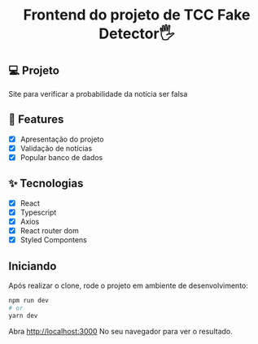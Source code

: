 <h1 align="center"> Frontend do projeto de TCC Fake Detector🖐</h1>

## 💻 Projeto
Site para verificar a probabilidade da notícia ser falsa

## 🔨 Features

- [X] Apresentação do projeto
- [X] Validação de notícias  
- [X] Popular banco de dados

## ✨ Tecnologias

- [X] React
- [X] Typescript
- [X] Axios
- [X] React router dom
- [X] Styled Compontens

## Iniciando

Após realizar o clone, rode o projeto em ambiente de desenvolvimento:

```bash
npm run dev
# or
yarn dev
```

Abra [http://localhost:3000](http://localhost:3000) No seu navegador para ver o resultado.
